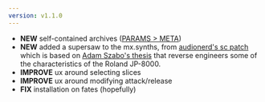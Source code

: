 ```yaml
---
version: v1.1.0
---
```

- **NEW** self-contained archives ([PARAMS > META](#meta))
- **NEW** added a supersaw to the mx.synths, from [audionerd's sc patch](https://gist.github.com/audionerd/fe50790b7601cba65ddd855caffb05ad) which is based on [Adam Szabo's thesis](https://web.archive.org/web/20120201000000*/https://www.nada.kth.se/utbildning/grukth/exjobb/rapportlistor/2010/rapporter10/szabo_adam_10131.pdf) that reverse engineers some of the characteristics of the Roland JP-8000.
- **IMPROVE** ux around selecting slices
- **IMPROVE** ux around modifying attack/release
- **FIX** installation on fates (hopefully)
